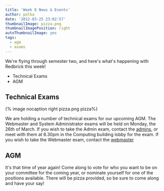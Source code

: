 ```yaml
---
title: 'Week 8 News & Events'
author: polka
date: '2012-03-25 23:02:57'
thumbnailImage: pizza.png
thumbnailImagePosition: right
autoThumbnailImage: yes
tags:
  - agm
  - exams
---
```

We're flying through semester two, and here's what's happening with Redbrick this week!

*   Technical Exams
*   AGM

 <!-- more -->
## Technical Exams
{% image nocaption right pizza.png pizza%}

We are holding a number of technical exams for our upcoming AGM. The Webmaster and System Administrator exams will be held on Monday, the 26th of March. If you wish to take the Admin exam, contact the [admins](http://www.redbrick.dcu.ie/about/contact/admins), or meet with them at 6.30pm in the Computing building lobby for the exam. If you wish to take the Webmaster exam, contact the [webmaster](http://www.redbrick.dcu.ie/about/contact/webmaster)

## AGM

It's that time of year again! Come along to vote for who you want to be on your committee for the coming year, or nominate yourself for one of the positions available. There will be pizza provided, so be sure to come along and have your say!

